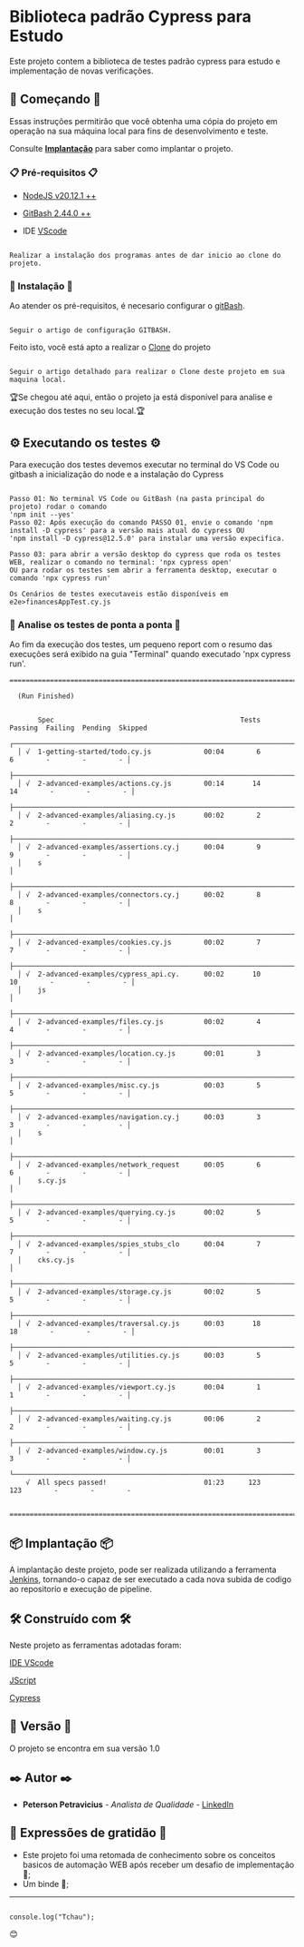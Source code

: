 # Biblioteca padrão Cypress para Estudo

Este projeto contem a biblioteca de testes padrão cypress para estudo e implementação de novas verificações.

## 🚀 Começando 🚀 

Essas instruções permitirão que você obtenha uma cópia do projeto em operação na sua máquina local para fins de desenvolvimento e teste.

Consulte **[Implantação](https://github.com/PetersonPetravicius/cypressDefaultStudies)** para saber como implantar o projeto.

### 📋 Pré-requisitos 📋


+ [NodeJS v20.12.1 ++](https://nodejs.org/en/download) 

+ [GitBash 2.44.0 ++](https://git-scm.com/downloads)

+ IDE [VScode](https://code.visualstudio.com/download)

```

Realizar a instalação dos programas antes de dar inicio ao clone do projeto.

```

### 🔧 Instalação 🔧

Ao atender os pré-requisitos, é necesario configurar o [gitBash](https://git-scm.com/book/pt-br/v2/Come%C3%A7ando-Configura%C3%A7%C3%A3o-Inicial-do-Git).

```

Seguir o artigo de configuração GITBASH.

```

Feito isto, você está apto a realizar o [Clone](https://www.dio.me/articles/comando-git-conheca-o-git-clone-como-nunca) do projeto

```

Seguir o artigo detalhado para realizar o Clone deste projeto em sua maquina local.

```

🏆Se chegou até aqui, então o projeto ja está disponivel para analise e execução dos testes no seu local.🏆 

## ⚙️ Executando os testes ⚙️ 

Para execução dos testes devemos executar no terminal do VS Code ou gitbash a inicialização do node e a instalação do Cypress
```

Passo 01: No terminal VS Code ou GitBash (na pasta principal do projeto) rodar o comando
'npm init --yes'
Passo 02: Após execução do comando PASSO 01, envie o comando 'npm install -D cypress' para a versão mais atual do cypress OU
'npm install -D cypress@12.5.0' para instalar uma versão expecifica.

Passo 03: para abrir a versão desktop do cypress que roda os testes WEB, realizar o comando no terminal: 'npx cypress open'
OU para rodar os testes sem abrir a ferramenta desktop, executar o comando 'npx cypress run'

Os Cenários de testes executaveis estão disponíveis em e2e>financesAppTest.cy.js

```

### 🔩 Analise os testes de ponta a ponta 🔩

Ao fim da execução dos testes, um pequeno report com o resumo das execuções será exibido na guia "Terminal" quando executado 'npx cypress run'.

```
====================================================================================================

  (Run Finished)


       Spec                                              Tests  Passing  Failing  Pending  Skipped
  ┌────────────────────────────────────────────────────────────────────────────────────────────────┐
  │ √  1-getting-started/todo.cy.js             00:04        6        6        -        -        - │
  ├────────────────────────────────────────────────────────────────────────────────────────────────┤
  │ √  2-advanced-examples/actions.cy.js        00:14       14       14        -        -        - │
  ├────────────────────────────────────────────────────────────────────────────────────────────────┤
  │ √  2-advanced-examples/aliasing.cy.js       00:02        2        2        -        -        - │
  ├────────────────────────────────────────────────────────────────────────────────────────────────┤
  │ √  2-advanced-examples/assertions.cy.j      00:04        9        9        -        -        - │
  │    s                                                                                           │
  ├────────────────────────────────────────────────────────────────────────────────────────────────┤
  │ √  2-advanced-examples/connectors.cy.j      00:02        8        8        -        -        - │
  │    s                                                                                           │
  ├────────────────────────────────────────────────────────────────────────────────────────────────┤
  │ √  2-advanced-examples/cookies.cy.js        00:02        7        7        -        -        - │
  ├────────────────────────────────────────────────────────────────────────────────────────────────┤
  │ √  2-advanced-examples/cypress_api.cy.      00:02       10       10        -        -        - │
  │    js                                                                                          │
  ├────────────────────────────────────────────────────────────────────────────────────────────────┤
  │ √  2-advanced-examples/files.cy.js          00:02        4        4        -        -        - │
  ├────────────────────────────────────────────────────────────────────────────────────────────────┤
  │ √  2-advanced-examples/location.cy.js       00:01        3        3        -        -        - │
  ├────────────────────────────────────────────────────────────────────────────────────────────────┤
  │ √  2-advanced-examples/misc.cy.js           00:03        5        5        -        -        - │
  ├────────────────────────────────────────────────────────────────────────────────────────────────┤
  │ √  2-advanced-examples/navigation.cy.j      00:03        3        3        -        -        - │
  │    s                                                                                           │
  ├────────────────────────────────────────────────────────────────────────────────────────────────┤
  │ √  2-advanced-examples/network_request      00:05        6        6        -        -        - │
  │    s.cy.js                                                                                     │
  ├────────────────────────────────────────────────────────────────────────────────────────────────┤
  │ √  2-advanced-examples/querying.cy.js       00:02        5        5        -        -        - │
  ├────────────────────────────────────────────────────────────────────────────────────────────────┤
  │ √  2-advanced-examples/spies_stubs_clo      00:04        7        7        -        -        - │
  │    cks.cy.js                                                                                   │
  ├────────────────────────────────────────────────────────────────────────────────────────────────┤
  │ √  2-advanced-examples/storage.cy.js        00:02        5        5        -        -        - │
  ├────────────────────────────────────────────────────────────────────────────────────────────────┤
  │ √  2-advanced-examples/traversal.cy.js      00:03       18       18        -        -        - │
  ├────────────────────────────────────────────────────────────────────────────────────────────────┤
  │ √  2-advanced-examples/utilities.cy.js      00:03        5        5        -        -        - │
  ├────────────────────────────────────────────────────────────────────────────────────────────────┤
  │ √  2-advanced-examples/viewport.cy.js       00:04        1        1        -        -        - │
  ├────────────────────────────────────────────────────────────────────────────────────────────────┤
  │ √  2-advanced-examples/waiting.cy.js        00:06        2        2        -        -        - │
  ├────────────────────────────────────────────────────────────────────────────────────────────────┤
  │ √  2-advanced-examples/window.cy.js         00:01        3        3        -        -        - │
  └────────────────────────────────────────────────────────────────────────────────────────────────┘
    √  All specs passed!                        01:23      123      123        -        -        -


====================================================================================================

```

## 📦 Implantação 📦

A implantação deste projeto, pode ser realizada utilizando a ferramenta [Jenkins](https://digital.ai/pt/catalyst-blog/how-to-launch-jenkins-selenium-tests-using-the-pipeline/), tornando-o capaz de ser executado a cada nova 
subida de codigo ao repositorio e execução de pipeline.

## 🛠️ Construído com 🛠️

Neste projeto as ferramentas adotadas foram:

[IDE VScode](https://visualstudio.microsoft.com/pt-br/vs/getting-started/)

[JScript](https://developer.mozilla.org/pt-BR/docs/Web/JavaScript)

[Cypress](https://docs.cypress.io/guides/overview/why-cypress)


## 📌 Versão 📌

O projeto se encontra em sua versão 1.0 

## ✒️ Autor ✒️

* **Peterson Petravicius** - *Analista de Qualidade* - [LinkedIn](https://www.linkedin.com/in/petersonpk/)


## 🎁 Expressões de gratidão 🎁

* Este projeto foi uma retomada de conhecimento sobre os conceitos basicos de automação WEB após receber um desafio de implementação 📢;
* Um binde 🍺;

---

```

console.log("Tchau");

```
😊